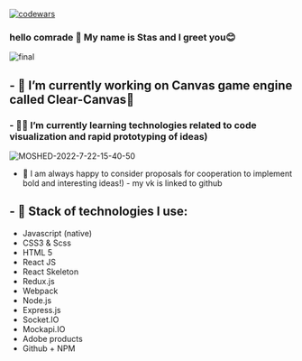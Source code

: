 [![codewars](https://www.codewars.com/users/CTAC-Saint-Peterburg/badges/large)](https://www.codewars.com/users/CTAC-Saint-Peterburg) 
### hello comrade 👋 My name is Stas and I greet you😊
![final](https://user-images.githubusercontent.com/75452402/180285535-b306eea7-0ea7-4b3c-b678-132db69586e6.gif)
## - 🤯 I’m currently working on Canvas game engine called Clear-Canvas🧠
### - 👨‍💻 I’m currently learning technologies related to code visualization and rapid prototyping of ideas)

![MOSHED-2022-7-22-15-40-50](https://user-images.githubusercontent.com/75452402/180441807-e568536c-251f-4a06-9f00-c12f517dba98.gif)
- 🤝 I am always happy to consider proposals for cooperation to implement bold and interesting ideas!) - my vk is linked to github
## - 🧠 Stack of technologies I use:
- Javascript (native)
- CSS3 & Scss
- HTML 5
- React JS
- React Skeleton
- Redux.js
- Webpack
- Node.js
- Express.js
- Socket.IO
- Mockapi.IO
- Adobe products
- Github + NPM
